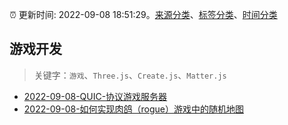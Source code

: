 :alarm_clock: 更新时间: 2022-09-08 18:51:29。[来源分类](../README.md)、[标签分类](../TAGS.md)、[时间分类](../TIMELINE.md)

## 游戏开发


> 关键字：`游戏`、`Three.js`、`Create.js`、`Matter.js`



- [2022-09-08-QUIC-协议游戏服务器](https://www.v2ex.com/t/878739) 
- [2022-09-08-如何实现肉鸽（rogue）游戏中的随机地图](https://www.v2ex.com/t/878733) 